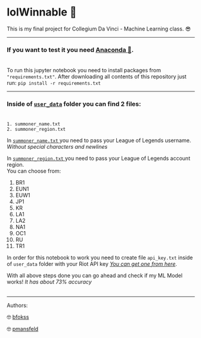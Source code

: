 # lolWinnable :clown_face:

This is my final project for Collegium Da Vinci - Machine Learning class. :sunglasses:

___

### If you want to test it you need <a href="https://www.anaconda.com/" target=”_blank”>Anaconda :snake:</a>. <br><br>

To run this jupyter notebook you need to install packages from `"requirements.txt"`.
After downloading all contents of this repository just run:
`pip install -r requirements.txt`

___
### Inside of <a href="" target=”_blank”>`user_data`</a> folder you can find 2 files: <br><br>

    1. summoner_name.txt
    2. summoner_region.txt

In <a href="" target=”_blank”> `summoner_name.txt` </a> you need to pass your League of Legends username. <br>
*Without special characters and newlines*

In <a href="" target=”_blank”> `summoner_region.txt` </a> you need to pass your League of Legends account region. <br>
You can choose from:

1. BR1
2. EUN1
3. EUW1
4. JP1
5. KR
6. LA1
7. LA2
8. NA1
9. OC1
10. RU
11. TR1

In order for this notebook to work you need to create file `api_key.txt` inside of `user_data` folder with your Riot API key *<a href="https://developer.riotgames.com/" target=”_blank”>You can get one from here*</a>.

With all above steps done you can go ahead and check if my ML Model works! 
*It has about 73% accuracy*
<br><br>
___
Authors: 

:nerd_face: <a href="https://github.com/bfokss" target=”_blank”>bfokss</a> 

:nerd_face: <a href="https://github.com/PatrykMansfeld" target=”_blank”>pmansfeld</a> 







